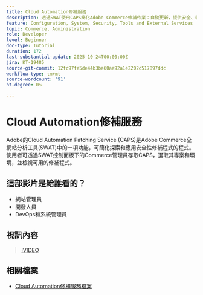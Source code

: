 ```yaml
---
title: Cloud Automation修補服務
description: 透過SWAT使用CAPS簡化Adobe Commerce修補作業：自動更新，提供安全、輕鬆的網站維護作業
feature: Configuration, System, Security, Tools and External Services
topic: Commerce, Administration
role: Developer
level: Beginner
doc-type: Tutorial
duration: 172
last-substantial-update: 2025-10-24T00:00:00Z
jira: KT-19485
source-git-commit: 12fc97fe5de44b3ba60aa92a1e2202c517897ddc
workflow-type: tm+mt
source-wordcount: '91'
ht-degree: 0%

---
```



# Cloud Automation修補服務

Adobe的Cloud Automation Patching Service (CAPS)是Adobe Commerce全網站分析工具(SWAT)中的一項功能，可簡化探索和應用安全性修補程式的程式。 使用者可透過SWAT控制面板下的Commerce管理員存取CAPS，選取其專案和環境，並檢視可用的修補程式。

## 這部影片是給誰看的？

* 網站管理員
* 開發人員
* DevOps和系統管理員

## 視訊內容

>[!VIDEO](https://video.tv.adobe.com/v/3476247/?learn=on&enablevpops)

## 相關檔案

* [Cloud Automation修補服務檔案](https://experienceleague.adobe.com/en/docs/commerce-operations/tools/caps-tool/intro)
